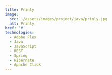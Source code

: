 ```yaml
---
title: Prinly
image:
  src: ~/assets/images/project/java/prinly.jpg
  alt: Prinly
href: '#'
technologies:
  - Adobe Flex
  - Java
  - JavaScript
  - REST
  - Spring
  - Hibernate
  - Apache Click
---
```

